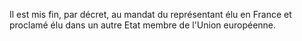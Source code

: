 Il est mis fin, par décret, au mandat du représentant élu en France et proclamé élu dans un autre Etat membre de l'Union européenne.
